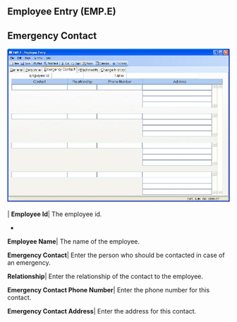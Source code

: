 ## Employee Entry (EMP.E)
<PageHeader />

## Emergency Contact

![](./EMP-E-3.jpg)

| **Employee Id**|  The employee id.

-  
**Employee Name**|  The name of the employee.

**Emergency Contact**|  Enter the person who should be contacted in case of an
emergency.

**Relationship**|  Enter the relationship of the contact to the employee.

**Emergency Contact Phone Number**|  Enter the phone number for this contact.

**Emergency Contact Address**|  Enter the address for this contact.


<badge text= "Version 8.10.57 " vertical="middle" />

<PageFooter />
